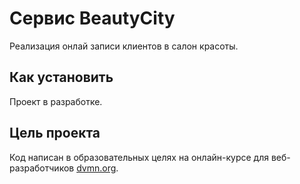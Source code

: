 # Сервис BeautyCity

Реализация онлай записи клиентов в салон красоты.


## Как установить

Проект в разработке.


## Цель проекта

Код написан в образовательных целях на онлайн-курсе для веб-разработчиков [dvmn.org](https://dvmn.org/).
